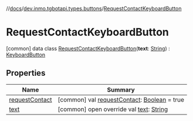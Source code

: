 //[docs](../../../index.md)/[dev.inmo.tgbotapi.types.buttons](../index.md)/[RequestContactKeyboardButton](index.md)



# RequestContactKeyboardButton  
 [common] data class [RequestContactKeyboardButton](index.md)(**text**: [String](https://kotlinlang.org/api/latest/jvm/stdlib/kotlin/-string/index.html)) : [KeyboardButton](../-keyboard-button/index.md)   


## Properties  
  
|  Name |  Summary | 
|---|---|
| <a name="dev.inmo.tgbotapi.types.buttons/RequestContactKeyboardButton/requestContact/#/PointingToDeclaration/"></a>[requestContact](request-contact.md)| <a name="dev.inmo.tgbotapi.types.buttons/RequestContactKeyboardButton/requestContact/#/PointingToDeclaration/"></a> [common] val [requestContact](request-contact.md): [Boolean](https://kotlinlang.org/api/latest/jvm/stdlib/kotlin/-boolean/index.html) = true   <br>|
| <a name="dev.inmo.tgbotapi.types.buttons/RequestContactKeyboardButton/text/#/PointingToDeclaration/"></a>[text](text.md)| <a name="dev.inmo.tgbotapi.types.buttons/RequestContactKeyboardButton/text/#/PointingToDeclaration/"></a> [common] open override val [text](text.md): [String](https://kotlinlang.org/api/latest/jvm/stdlib/kotlin/-string/index.html)   <br>|

